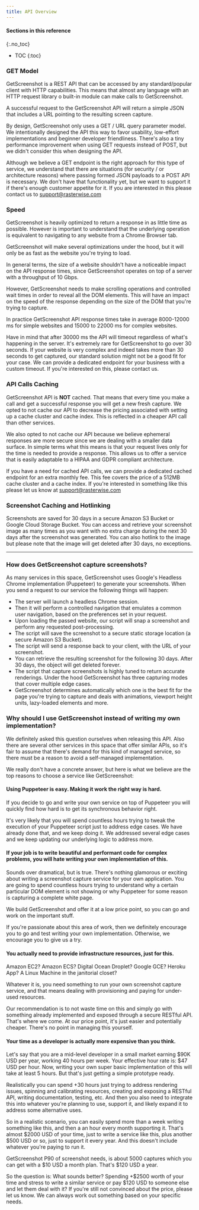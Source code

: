 ```yaml
---
title: API Overview
---
```


#### Sections in this reference
{:.no_toc}
- TOC
{:toc}

### GET Model

GetScreenshot is a REST API that can be accessed by any standard/popular client with HTTP capabilities. This means that almost any language with an HTTP request library o built-in module can make calls to GetScreenshot.

A successful request to the GetScreenshot API will return a simple JSON that includes a URL pointing to the resulting screen capture.

By design, GetScreenshot only uses a GET / URL query parameter model. We intentionally designed the API this way to favor usability, low-effort implementations and beginner developer friendliness. There's also a tiny performance improvement when using GET requests instead of POST, but we didn't consider this when designing the API.

Although we believe a GET endpoint is the right approach for this type of service, we understand that there are situations (for security / or architecture reasons) where passing formed JSON payloads to a POST API is necessary. We don't have that functionality yet, but we want to support it if there's enough customer appetite for it. If you are interested in this please contact us to support@rasterwise.com

### Speed

GetScreenshot is heavily optimized to return a response in as little time as possible. However is important to understand that the underlying operation is equivalent to navigating to any website from a Chrome Browser tab.

GetScreenshot will make several optimizations under the hood, but it will only be as fast as the website you're trying to load.

In general terms, the size of a website shouldn't have a noticeable impact on the API response times, since GetScreenshot operates on top of a server with a throughput of 10 Gbps.

However, GetScreenshot needs to make scrolling operations and controlled wait times in order to reveal all the DOM elements. This will have an impact on the speed of the response depending on the size of the DOM that you're trying to capture.

In practice GetScreenshot API response times take in average 8000-12000 ms for simple websites and 15000 to 22000 ms for complex websites.

Have in mind that after 30000 ms the API will timeout regardless of what's happening in the server. It's extremely rare for GetScreenshot to go over 30 seconds. If your website is very complex and indeed takes more than 30 seconds to get captured, our standard solution might not be a good fit for your case.
We can provide a dedicated endpoint for your business with a custom timeout. If you're interested on this, please contact us.

### API Calls Caching

GetScreenshot API is **NOT** cached. That means that every time you make a call and get a successful response you will get a new fresh capture. We opted to not cache our API to decrease the pricing associated with setting up a cache cluster and cache index. This is reflected in a cheaper API call than other services.

We also opted to not cache our API because we believe ephemeral responses are more secure since we are dealing with a smaller data surface.
In simple terms what this means is that your request lives only for the time is needed to provide a response. This allows us to offer a service that is easily adaptable to a HIPAA and GDPR compliant architecture.

If you have a need for cached API calls, we can provide a dedicated cached endpoint for an extra monthly fee. This fee covers the price of a 512MB cache cluster and a cache index. If you're interested in something like this please let us know at support@rasterwise.com

### Screenshot Caching and Hotlinking

Screenshots are saved for 30 days in a secure Amazon S3 Bucket or Google Cloud Storage Bucket. You can access and retrieve your screenshot image as many times as you want with no extra charge during the next 30 days after the screenshot was generated. You can also hotlink to the image but please note that the image will get deleted after 30 days, no exceptions.

<hr>

### How does GetScreenshot capture screenshots?

As many services in this space, GetScreenshot uses Google's Headless Chrome implementation (Puppeteer) to generate your screenshots.
When you send a request to our service the following things will happen:

- The server will launch a headless Chrome session.
- Then it will perform a controlled navigation that emulates a common user navigation, based on the preferences set in your request.
- Upon loading the passed website, our script will snap a screenshot and perform any requested post-processing.
- The script will save the screenshot to a secure static storage location (a secure Amazon S3 Bucket).
- The script will send a response back to your client, with the URL of your screenshot.
- You can retrieve the resulting screenshot for the following 30 days. After 30 days, the object will get deleted forever.
- The script that capture screenshots is highly tuned to return accurate renderings. Under the hood GetScreenshot has three capturing modes that cover multiple edge cases.
- GetScreenshot determines automatically which one is the best fit for the page you're trying to capture and deals with animations, viewport height units, lazy-loaded elements and more.

### Why should I use GetScreenshot instead of writing my own implementation?

We definitely asked this question ourselves when releasing this API. Also there are several other services in this space that offer similar APIs, so it's fair to assume that there's demand for this kind of managed service, so there must be a reason to avoid a self-managed implementation.

We really don't have a concrete answer, but here is what we believe are the top reasons to choose a service like GetScreenshot:

#### Using Puppeteer is easy. Making it work the right way is hard.

If you decide to go and write your own service on top of Puppeteer you will quickly find how hard is to get its synchronous behavior right.

It's very likely that you will spend countless hours trying to tweak the execution of your Puppeteer script just to address edge cases. We have already done that, and we keep doing it. We addressed several edge cases and we keep updating our underlying logic to address more.

#### If your job is to write beautiful and performant code for complex problems, you will hate writing your own implementation of this.

Sounds over dramatical, but is true. There's nothing glamorous or exciting about writing a screenshot capture service for your own application. You are going to spend countless hours trying to understand why a certain particular DOM element is not showing or why Puppeteer for some reason is capturing a complete white page.

We build GetScreenshot and offer it at a low price point, so you can go and work on the important stuff.

If you're passionate about this area of work, then we definitely encourage you to go and test writing your own implementation. Otherwise, we encourage you to give us a try.

#### You actually need to provide infrastructure resources, just for this.

Amazon EC2? Amazon ECS? Digital Ocean Droplet? Google GCE? Heroku App? A Linux Machine in the janitorial closet?

Whatever it is, you need something to run your own screenshot capture service, and that means dealing with provisioning and paying for under-used resources.

Our recommendation is to not waste time on this and simply go with something already implemented and exposed through a secure RESTful API. That's where we come. At our price point, it's just easier and potentially cheaper. There's no point in managing this yourself.

#### Your time as a developer is actually more expensive than you think.

Let's say that you are a mid-level developer in a small market earning $90K USD per year, working 40 hours per week. Your effective hour rate is: $47 USD per hour.
Now, writing your own super basic implementation of this will take at least 5 hours. But that's just getting a simple prototype ready.

Realistically you can spend +30 hours just trying to address rendering issues, spinning and calibrating resources, creating and exposing a RESTful API, writing documentation, testing, etc. And then you also need to integrate this into whatever you're planning to use, support it, and likely expand it to address some alternative uses.

So in a realistic scenario, you can easily spend more than a week writing something like this, and then a an hour every month supporting it. That's almost $2000 USD of your time, just to write a service like this, plus another $500 USD or so, just to support it every year. And this doesn't include whatever you're paying to run it.

GetScreenshot P90 of screenshot needs, is about 5000 captures which you can get with a $10 USD a month plan. That's $120 USD a year.

So the question is: What sounds better? Spending +$2500 worth of your time and stress to write a similar service or pay $120 USD to someone else and let them deal with it?
If you're still not convinced about the price, please let us know. We can always work out something based on your specific needs.
